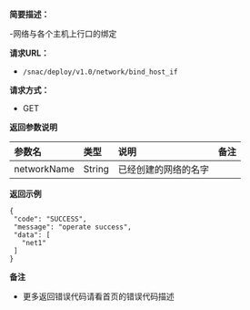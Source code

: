 **简要描述：**

-网络与各个主机上行口的绑定

**请求URL：**
- `/snac/deploy/v1.0/network/bind_host_if`

**请求方式：**
- GET

 **返回参数说明**

|参数名|类型|说明|备注|
|:-----  |:-----|:-----|:-----|
|networkName|String|已经创建的网络的名字|||

 **返回示例**

 ```
 {
  "code": "SUCCESS",
  "message": "operate success",
  "data": [
    "net1"
  ]
}

 ```



 **备注**

- 更多返回错误代码请看首页的错误代码描述


